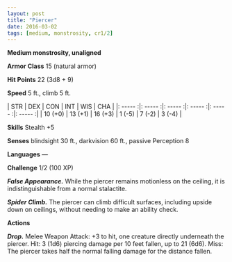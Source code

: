 ```yaml
---
layout: post
title: "Piercer"
date: 2016-03-02
tags: [medium, monstrosity, cr1/2]
---
```


**Medium monstrosity, unaligned**

**Armor Class** 15 (natural armor)

**Hit Points** 22 (3d8 + 9)

**Speed** 5 ft., climb 5 ft.

|   STR   |   DEX   |   CON   |   INT   |   WIS   |   CHA   |
|: ----- :|: ----- :|: ----- :|: ----- :|: ----- :|: ----- :|
| 10 (+0) | 13 (+1) | 16 (+3) | 1 (-5) | 7 (-2) | 3 (-4) |

**Skills** Stealth +5

**Senses** blindsight 30 ft., darkvision 60 ft., passive Perception 8

**Languages** —

**Challenge** 1/2 (100 XP)

***False Appearance.*** While the piercer remains motionless on the ceiling, it is indistinguishable from a normal stalactite.

***Spider Climb.*** The piercer can climb difficult surfaces, including upside down on ceilings, without needing to make an ability check.

**Actions**

***Drop.*** Melee Weapon Attack: +3 to hit, one creature directly underneath the piercer. Hit: 3 (1d6) piercing damage per 10
feet fallen, up to 21 (6d6). Miss: The piercer takes half the normal falling damage for the distance fallen.
